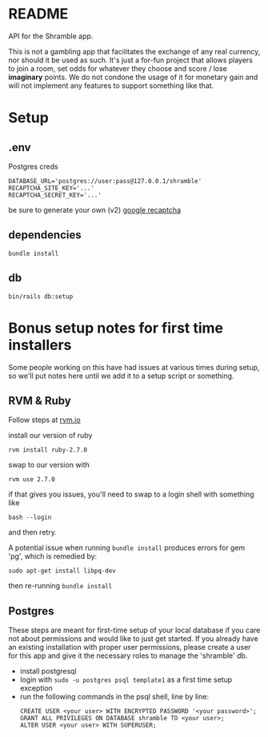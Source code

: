 # README
API for the Shramble app.

This is not a gambling app that facilitates the exchange of any real currency, nor should it be used
as such. It's just a for-fun project that allows players to join a room, set odds for whatever they
choose and score / lose **imaginary** points. We do not condone the usage of it for monetary gain
and will not implement any features to support something like that.

# Setup
## .env

Postgres creds
```
DATABASE_URL='postgres://user:pass@127.0.0.1/shramble'
RECAPTCHA_SITE_KEY='...'
RECAPTCHA_SECRET_KEY='...'
```
be sure to generate your own (v2) [google recaptcha](https://www.google.com/recaptcha/admin/create)

## dependencies
```
bundle install
```

## db
```
bin/rails db:setup
```

# Bonus setup notes for first time installers
Some people working on this have had issues at various times during setup, so we'll put notes
here until we add it to a setup script or something.

## RVM & Ruby
Follow steps at [rvm.io](https://rvm.io/)

install our version of ruby
```
rvm install ruby-2.7.0
```
swap to our version with
```
rvm use 2.7.0
```
if that gives you issues, you'll need to swap to a login shell with something like
```
bash --login
```
and then retry.

A potential issue when running `bundle install` produces errors for gem 'pg', which is remedied by:
```
sudo apt-get install libpq-dev
```
then re-running `bundle install`

## Postgres
These steps are meant for first-time setup of your local database if you care not about permissions
and would like to just get started. If you already have an existing installation with proper user
permissions, please create a user for this app and give it the necessary roles to manage the
'shramble' db.

- install postgresql
- login with `sudo -u postgres psql template1` as a first time setup exception
- run the following commands in the psql shell, line by line:
  ```
  CREATE USER <your user> WITH ENCRYPTED PASSWORD '<your password>';
  GRANT ALL PRIVILEGES ON DATABASE shramble TO <your user>;
  ALTER USER <your user> WITH SUPERUSER;
  ```
